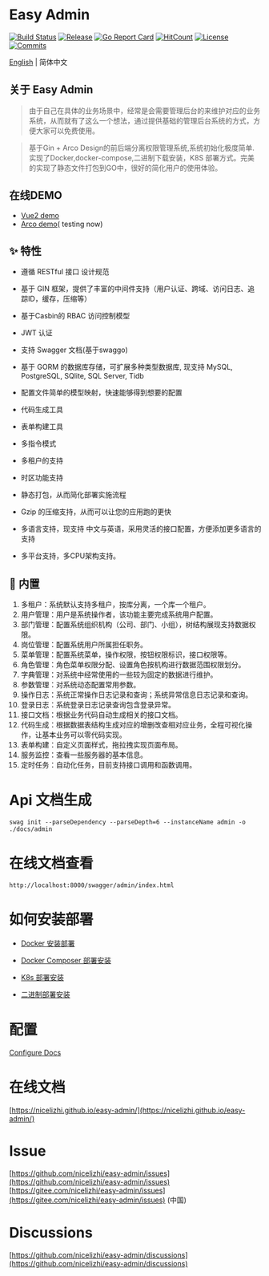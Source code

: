 # Easy Admin
[![Build Status](https://github.com/nicelizhi/easy-admin/workflows/Build/badge.svg)](https://github.com/nicelizhi/easy-admin)
[![Release](https://img.shields.io/github/release/nicelizhi/easy-admin.svg?style=flat-square)](https://github.com/nicelizhi/easy-admin/releases)
[![Go Report Card](https://goreportcard.com/badge/github.com/nicelizhi/easy-admin)](https://goreportcard.com/report/github.com/nicelizhi/easy-admin)
[![HitCount](https://views.whatilearened.today/views/github/nicelizhi/easy-admin.svg)](https://github.com/nicelizhi/easy-admin)
[![License](https://img.shields.io/github/license/nicelizhi/easy-admin
)](https://github.com/nicelizhi/easy-admin)
[![Commits](https://img.shields.io/github/commit-activity/m/nicelizhi/easy-admin?color=ffff00)](https://github.com/nicelizhi/easy-admin/commits/main)

[English](https://nicelizhi.github.io/easy-admin/) | 简体中文

## 关于 Easy Admin
> 由于自己在具体的业务场景中，经常是会需要管理后台的来维护对应的业务系统，从而就有了这么一个想法，通过提供基础的管理后台系统的方式，方便大家可以免费使用。

> 基于Gin + Arco Design的前后端分离权限管理系统,系统初始化极度简单.实现了Docker,docker-compose,二进制下载安装，K8S 部署方式。完美的实现了静态文件打包到GO中，很好的简化用户的使用体验。

## 在线DEMO
- [Vue2 demo](https://easy-admin-ui.vercel.app)  
- [Arco demo](https://hello-arco-pro.vercel.app/)( testing now)  


## ✨ 特性

- 遵循 RESTful 接口 设计规范

- 基于 GIN 框架，提供了丰富的中间件支持（用户认证、跨域、访问日志、追踪ID，缓存，压缩等）

- 基于Casbin的 RBAC 访问控制模型

- JWT 认证

- 支持 Swagger 文档(基于swaggo)

- 基于 GORM 的数据库存储，可扩展多种类型数据库, 现支持 MySQL, PostgreSQL, SQlite, SQL Server, Tidb

- 配置文件简单的模型映射，快速能够得到想要的配置

- 代码生成工具

- 表单构建工具

- 多指令模式

- 多租户的支持

- 时区功能支持

- 静态打包，从而简化部署实施流程

- Gzip 的压缩支持，从而可以让您的应用跑的更快

- 多语言支持，现支持 中文与英语，采用灵活的接口配置，方便添加更多语言的支持

- 多平台支持，多CPU架构支持。


## 🎁 内置

1. 多租户：系统默认支持多租户，按库分离，一个库一个租户。
1. 用户管理：用户是系统操作者，该功能主要完成系统用户配置。
2. 部门管理：配置系统组织机构（公司、部门、小组），树结构展现支持数据权限。
3. 岗位管理：配置系统用户所属担任职务。
4. 菜单管理：配置系统菜单，操作权限，按钮权限标识，接口权限等。
5. 角色管理：角色菜单权限分配、设置角色按机构进行数据范围权限划分。
6. 字典管理：对系统中经常使用的一些较为固定的数据进行维护。
7. 参数管理：对系统动态配置常用参数。
8. 操作日志：系统正常操作日志记录和查询；系统异常信息日志记录和查询。
9. 登录日志：系统登录日志记录查询包含登录异常。
1. 接口文档：根据业务代码自动生成相关的接口文档。
1. 代码生成：根据数据表结构生成对应的增删改查相对应业务，全程可视化操作，让基本业务可以零代码实现。
1. 表单构建：自定义页面样式，拖拉拽实现页面布局。
1. 服务监控：查看一些服务器的基本信息。
1. 定时任务：自动化任务，目前支持接口调用和函数调用。

# Api 文档生成

```
swag init --parseDependency --parseDepth=6 --instanceName admin -o ./docs/admin
```

# 在线文档查看

```
http://localhost:8000/swagger/admin/index.html
```

# 如何安装部署

- [Docker 安装部署](https://nicelizhi.github.io/easy-admin/guide/install/docker)

- [Docker Composer 部署安装](https://nicelizhi.github.io/easy-admin/guide/install/docker-composer)

- [K8s 部署安装](https://nicelizhi.github.io/easy-admin/guide/install/k8s)

- [二进制部署安装](https://nicelizhi.github.io/easy-admin/guide/install/binary)


# 配置

[Configure Docs](https://nicelizhi.github.io/easy-admin/guide/configure/)

# 在线文档
[https://nicelizhi.github.io/easy-admin/](https://nicelizhi.github.io/easy-admin/) 

# Issue
[https://github.com/nicelizhi/easy-admin/issues](https://github.com/nicelizhi/easy-admin/issues)   
[https://gitee.com/nicelizhi/easy-admin/issues](https://gitee.com/nicelizhi/easy-admin/issues)  (中国)

# Discussions
[https://github.com/nicelizhi/easy-admin/discussions](https://github.com/nicelizhi/easy-admin/discussions) 
